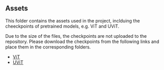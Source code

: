 ## Assets
This folder contains the assets used in the project, inclduing the cheeckpoints of pretrained models, e.g. ViT and UViT.

Due to the size of the files, the checkpoints are not uploaded to the repository. Please download the checkpoints from the following links and place them in the corresponding folders.

- [ViT](https://huggingface.co/google/vit-base-patch16-224)
- [UViT](https://github.com/baofff/U-ViT)